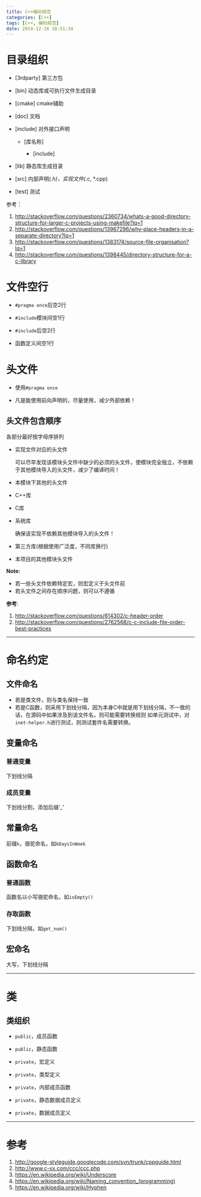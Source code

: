 ```yaml
---
title: C++编码规范
categories: [C++]
tags: [C++, 编码规范]
date: 2014-12-16 10:51:34
---
```


# 目录组织

-   [3rdparty] 第三方包

-   [bin] 动态库或可执行文件生成目录

-   [cmake] cmake辅助

-   [doc] 文档

-   [include] 对外接口声明

    -   [库名称]

        -   [include]

-   [lib] 静态库生成目录

-   [src] 内部声明(*.h)，实现文件(*.c, *.cpp)

-   [test] 测试

参考：

1.  <http://stackoverflow.com/questions/2360734/whats-a-good-directory-structure-for-larger-c-projects-using-makefile?lq=1>
1.  <http://stackoverflow.com/questions/13967296/why-place-headers-in-a-separate-directory?lq=1>
1.  <http://stackoverflow.com/questions/1383174/source-file-organisation?lq=1>
1.  <http://stackoverflow.com/questions/1398445/directory-structure-for-a-c-library>

# 文件空行

-   `#pragma once`后空2行

-   `#include`模块间空1行

-   `#include`后空2行

-   函数定义间空1行

# 头文件

-   使用`#pragma once`

-   凡是能使用前向声明的，尽量使用，减少外部依赖！


## 头文件包含顺序

各部分最好按字母序排列

-   实现文件对应的头文件

    可以尽早发现该模块头文件中缺少的必须的头文件，使模块完全独立，不依赖于其他模块导入的头文件，减少了编译时间！

-   本模块下其他的头文件

-   C++库
-   C库
-   系统库

    确保该实现不依赖其他模块导入的头文件！

-   第三方库(根据使用广泛度，不同库换行)

-   本项目的其他模块头文件


**Note:**

-   若一些头文件依赖特定宏，则宏定义于头文件前
-   若头文件之间存在顺序问题，则可以不遵循

__参考__:

1.  <http://stackoverflow.com/questions/614302/c-header-order>
1.  <http://stackoverflow.com/questions/2762568/c-c-include-file-order-best-practices>

---

# 命名约定

## 文件命名

-   若是类文件，则与类名保持一致
-   若是C函数，则采用下划线分隔，因为本身C中就是用下划线分隔，不一致的话，在源码中如果涉及到该文件名，则可能需要转换规则
    如单元测试中，对`inet-helper.h`进行测试，则测试套件名需要转换。

## 变量命名

### 普通变量

下划线分隔

### 成员变量

下划线分割，添加后缀'_'

## 常量命名

前缀`k`，骆驼命名，如`kDaysInWeek`

## 函数命名

### 普通函数

函数名以小写骆驼命名，如`isEmpty()`

### 存取函数

下划线分隔，如`get_num()`

## 宏命名

大写，下划线分隔

---

# 类

## 类组织

-   `public`，成员函数

-   `public`，静态函数

-   `private`，宏定义

-   `private`，类型定义

-   `private`，内部成员函数

-   `private`，静态数据成员定义

-   `private`，数据成员定义

---

# 参考

1.  <http://google-styleguide.googlecode.com/svn/trunk/cppguide.html>
1.  <http://www.c-xx.com/ccc/ccc.php>
1.  <https://en.wikipedia.org/wiki/Underscore>
1.  <https://en.wikipedia.org/wiki/Naming_convention_(programming)>
1.  <https://en.wikipedia.org/wiki/Hyphen>
